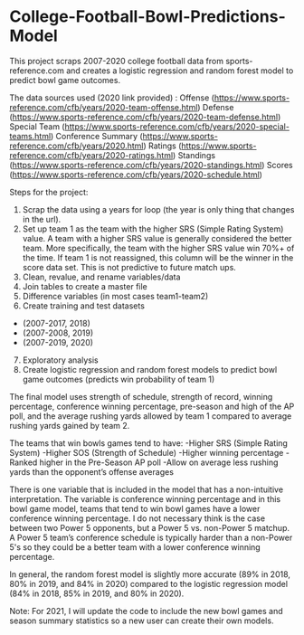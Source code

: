 # College-Football-Bowl-Predictions-Model

This project scraps 2007-2020 college football data from sports-reference.com and creates a logistic regression and random forest model to predict bowl game outcomes. 

The data sources used (2020 link provided) : 
Offense (https://www.sports-reference.com/cfb/years/2020-team-offense.html)
Defense (https://www.sports-reference.com/cfb/years/2020-team-defense.html)
Special Team (https://www.sports-reference.com/cfb/years/2020-special-teams.html)
Conference Summary (https://www.sports-reference.com/cfb/years/2020.html) 
Ratings (https://www.sports-reference.com/cfb/years/2020-ratings.html)
Standings (https://www.sports-reference.com/cfb/years/2020-standings.html)
Scores (https://www.sports-reference.com/cfb/years/2020-schedule.html)

Steps for the project: 
1. Scrap the data using a years for loop (the year is only thing that changes in the url).
2. Set up team 1 as the team with the higher SRS (Simple Rating System) value. A team with a higher SRS value is generally considered the better team. More specifically,
the team with the higher SRS value win 70%+ of the time. If team 1 is not reassigned, this column will be the winner in the score data set. This is not predictive to future match ups. 
3. Clean, revalue, and rename variables/data
4. Join tables to create a master file 
5. Difference variables (in most cases team1-team2)
6. Create training and test datasets 
- (2007-2017, 2018)
- (2007-2008, 2019)
- (2007-2019, 2020) 
7. Exploratory analysis
8. Create logistic regression and random forest models to predict bowl game outcomes (predicts win probability of team 1) 

The final model uses strength of schedule, strength of record, winning percentage, conference winning percentage, pre-season and high of the AP poll, and the
average rushing yards allowed by team 1 compared to average rushing yards gained by team 2. 

The teams that win bowls games tend to have: 
-Higher SRS (Simple Rating System) 
-Higher SOS (Strength of Schedule) 
-Higher winning percentage
-Ranked higher in the Pre-Season AP poll 
-Allow on average less rushing yards than the opponent’s offense averages

There is one variable that is included in the model that has a non-intuitive interpretation.
The variable is conference winning percentage and in this bowl game model, teams that tend to win bowl games have a lower conference winning percentage. 
I do not necessary think is the case between two Power 5 opponents, but a Power 5 vs. non-Power 5 matchup. A Power 5 team’s conference schedule is typically
harder than a non-Power 5's so they could be a better team with a lower conference winning percentage. 

In general, the random forest model is slightly more accurate (89% in 2018, 80% in 2019, and 84% in 2020) compared to the logistic regression model (84% in 2018, 85% in 2019, 
and 80% in 2020). 

Note: For 2021, I will update the code to include the new bowl games and season summary statistics so a new user can create their own models. 
